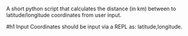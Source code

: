 A short python script that calculates the distance (in km) between to latitude/longitude coordinates from user input.

#h1 Input
Coordinates should be input via a REPL as: latitude,longitude.